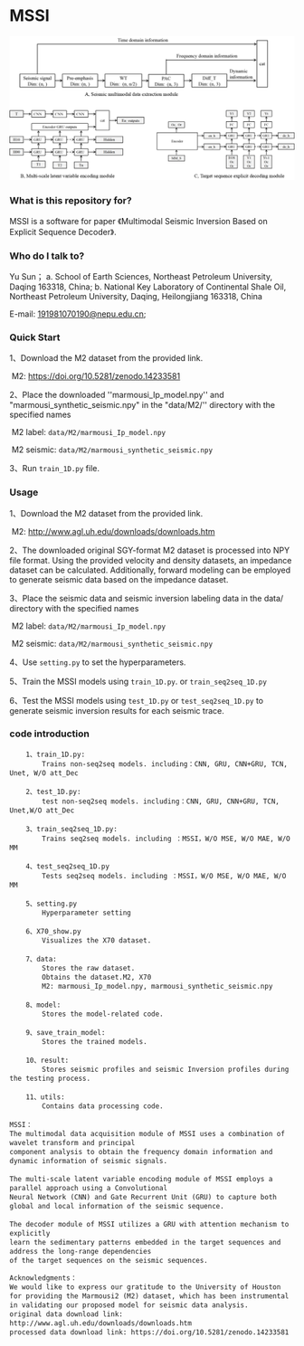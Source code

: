 # MSSI

<img src="fig1.png" style="zoom:100%;" />



### **What is this repository for?**

MSSI is a software for paper 《Multimodal Seismic Inversion Based on Explicit Sequence Decoder》.



### Who do I talk to?

Yu Sun； 
a. School of Earth Sciences, Northeast Petroleum University, Daqing 163318, China;
b. National Key Laboratory of Continental Shale Oil, Northeast Petroleum University, Daqing, Heilongjiang 163318, China

E-mail: [191981070190@nepu.edu.cn](mailto:191981070190@nepu.edu.cn;);



### Quick Start

1、Download the M2 dataset from the provided link.

​		M2: https://doi.org/10.5281/zenodo.14233581

2、Place the downloaded ''marmousi_Ip_model.npy'' and "marmousi_synthetic_seismic.npy" in the "data/M2/'' directory with the specified names

​		M2 label: `data/M2/marmousi_Ip_model.npy`

​		M2 seismic: `data/M2/marmousi_synthetic_seismic.npy`

3、Run `train_1D.py` file.




### Usage

1、Download the M2 dataset from the provided link.

​		M2: http://www.agl.uh.edu/downloads/downloads.htm

2、The downloaded original SGY-format M2 dataset is processed into NPY file format. Using the provided velocity and density datasets, an impedance 	        		dataset can be calculated. Additionally, forward modeling can be employed to generate seismic data based on the impedance dataset.

3、Place the seismic data and seismic inversion labeling data in the data/ directory with the specified names

​		M2 label: `data/M2/marmousi_Ip_model.npy`

​		M2 seismic: `data/M2/marmousi_synthetic_seismic.npy`

4、Use `setting.py` to set the hyperparameters.

5、Train the MSSI models using `train_1D.py`. or `train_seq2seq_1D.py`

6、Test the MSSI models using `test_1D.py`  or `test_seq2seq_1D.py` to generate seismic inversion results for each seismic trace.



### **code introduction**

```
	1、train_1D.py:
		Trains non-seq2seq models. including：CNN, GRU, CNN+GRU, TCN, Unet, W/O att_Dec
		
	2、test_1D.py:
		test non-seq2seq models. including：CNN, GRU, CNN+GRU, TCN, Unet,W/O att_Dec

	3、train_seq2seq_1D.py:
		Trains seq2seq models. including ：MSSI，W/O MSE, W/O MAE, W/O MM

	4、test_seq2seq_1D.py
		Tests seq2seq models. including ：MSSI，W/O MSE, W/O MAE, W/O MM
		
	5、setting.py
		Hyperparameter setting

	6、X70_show.py
		Visualizes the X70 dataset.

	7、data:
		Stores the raw dataset.
		Obtains the dataset.M2, X70
		M2: marmousi_Ip_model.npy, marmousi_synthetic_seismic.npy

	8、model:
		Stores the model-related code.
		
	9、save_train_model:
		Stores the trained models.
		
	10、result:
		Stores seismic profiles and seismic Inversion profiles during the testing process.

	11、utils:
		Contains data processing code.

MSSI：
The multimodal data acquisition module of MSSI uses a combination of wavelet transform and principal 
component analysis to obtain the frequency domain information and dynamic information of seismic signals. 

The multi-scale latent variable encoding module of MSSI employs a parallel approach using a Convolutional 
Neural Network (CNN) and Gate Recurrent Unit (GRU) to capture both global and local information of the seismic sequence. 

The decoder module of MSSI utilizes a GRU with attention mechanism to explicitly 
learn the sedimentary patterns embedded in the target sequences and address the long-range dependencies 
of the target sequences on the seismic sequences.
```

```
Acknowledgments：
We would like to express our gratitude to the University of Houston for providing the Marmousi2 (M2) dataset, which has been instrumental in validating our proposed model for seismic data analysis.
original data download link: http://www.agl.uh.edu/downloads/downloads.htm
processed data download link: https://doi.org/10.5281/zenodo.14233581
```

